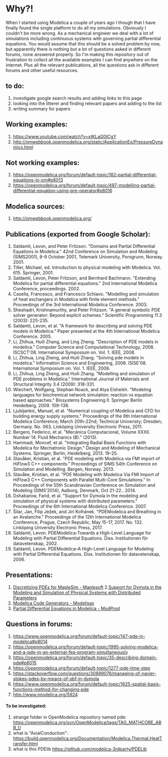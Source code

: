 # Why?!

When I started using Modelica a couple of years ago I though that I have finally found the single platform to do all my simulations. Obviously I couldn't be more wrong. As a mechanical engineer we deal with a lot of simulations including continuous systems with governing partial differential equations. You would assume that this should be a solved problem by now, but apparently there is nothing but a lot of questions asked in different forums, none answered properly. So I'm making this repository out of frustration to collect all the available examples I can find anywhere on the internet. Plus all the relevant publications, all the questions ask in different forums and other useful resources.

## to do:
1. investigate google search results and adding links to this page
2. looking into the litterer and finding relevant papers and adding to the list
3. writing summary for papers

## Working examples:
1. https://www.youtube.com/watch?v=xtKLaG0tCgY
1. http://omwebbook.openmodelica.org/static/ApplicationEx/PressureDynamics.html


## Not working examples:
1. https://openmodelica.org/forum/default-topic/182-partial-differential-equations-in-om#p8013
2. https://openmodelica.org/forum/default-topic/497-modelling-partial-differential-equation-using-pre-operator#p8016



## Modelica sources:
1. http://omwebbook.openmodelica.org/

## Publications (exported from Google Scholar):
1. Saldamli, Levon, and Peter Fritzson. "Domains and Partial Differential Equations in Modelica." 42nd Conference on Simulation and Modeling (SIMS2001), 8-9 October 2001, Telemark University, Porsgrunn, Norway. 2001.
2. Tiller, Michael, ed. Introduction to physical modeling with Modelica. Vol. 615. Springer, 2001.
3. Saldamli, Levon, Peter Fritzson, and Bernhard Bachmann. "Extending Modelica for partial differential equations." 2nd International Modelica Conference, proceedings. 2002.
4. Casella, Francesco, and Francesco Schiavo. "Modelling and simulation of heat exchangers in Modelica with finite element methods." Proceedings of the 3rd International Modelica Conference. 2003.
5. Sheshadri, Krishnamurthy, and Peter Fritzson. "A general symbolic PDE solver generator: Beyond explicit schemes." Scientific Programming 11.3 (2003): 225-235.
6. Saldamli, Levon, et al. "A framework for describing and solving PDE models in Modelica." Paper presented at the 4th International Modelica Conference. 2005.
7. Li, Zhihua, Huili Zhang, and Ling Zheng. "Description of PDE models in modelica." Computer Science and Computational Technology, 2008. ISCSCT'08. International Symposium on. Vol. 1. IEEE, 2008.
8. Li, Zhihua, Ling Zheng, and Huili Zhang. "Solving pde models in modelica." Information Science and Engineering, 2008. ISISE'08. International Symposium on. Vol. 1. IEEE, 2008.
9. Li, Zhihua, Ling Zheng, and Huili Zhang. "Modelling and simulation of PDE problems in Modelica." International Journal of Materials and Structural Integrity 3.4 (2009): 318-331.
10. Wiechert, Wolfgang, Stephan Noack, and Atya Elsheikh. "Modeling languages for biochemical network simulation: reaction vs equation based approaches." Biosystems Engineering II. Springer Berlin Heidelberg, 2009. 109-138.
11. Ljubijankic, Manuel, et al. "Numerical coupling of Modelica and CFD for building energy supply systems." Proceedings of the 8th International Modelica Conference; March 20th-22nd; Technical Univeristy; Dresden; Germany. No. 063. Linköping University Electronic Press, 2011.
12. Bergero, Federico, et al. "Mecánica Computacional, Volume XXXII. Number 14. Fluid Mechanics (B)." (2013).
13. Hammadi, Moncef, et al. "Integrating Radial Basis Functions with Modelica for Mechatronic Design." Design and Modeling of Mechanical Systems. Springer, Berlin, Heidelberg, 2013. 19-25.
14. Stavåker, Kristian, et al. "PDE modeling with Modelica via FMI import of HiFlow3 C++ components." Proceedings of SIMS 54th Conference on Simulation and Modelling. Bergen, Norway. 2013.
15. Stavåke, Kristian, et al. "PDE Modeling with Modelica Via FMI Import of HiFlow3 C++ Components with Parallel Multi-Core Simulations." In Proceedings of the 55th Scandinavian Conference on Simulation and Modeling (SIMS’2014), Aalborg, Denmark, Oct 21-22.. 2014.
16. Dshabarow, Farid, et al. "Support for Dymola in the modeling and simulation of physical systems with distributed parameters." Proceedings of the 6th International Modelica Conference. 2007.
17. Šilar, Jan, Filip Ježek, and Jirí Kofránek. "PDEModelica and Breathing in an Avalanche." Proceedings of the 12th International Modelica Conference, Prague, Czech Republic, May 15-17, 2017. No. 132. Linköping University Electronic Press, 2017.
18. Saldamli, Levon. PDEModelica-Towards a High-Level Language for Modeling with Partial Differential Equations. Diss. Institutionen för datavetenskap, 2002.
19. Saldamli, Levon. PDEModelica–A High-Level Language for Modeling with Partial Differential Equations. Diss. Institutionen för datavetenskap, 2006.

## Presentations:
1. [Discretizing PDEs for MapleSim - Maplesoft](http://www.maplesoft.com/view.aspx?SF=143063/Discretizing_FutureV.pdf)
2.[Support for Dymola in the Modeling and Simulation of Physical Systems with Distributed Parameters](https://www.inf.ethz.ch/personal/cellier/MS/dshabarow_ms.ppt)
3. [Modelica Code Generators - Modelisax](http://www.modelisax.de/wp-content/uploads/2014/05/nicolai_code_generator.pdf)
4. [Partial Differential Equations in Modelica - ModProd](http://www.modprod.liu.se/openmodelica-2015/1.620221/OpenModelica2015-talk05-PDEInModelica_silar.pdf)


## Questions in forums:
1. https://www.openmodelica.org/forum/default-topic/147-pde-in-modelica#p8014
2. https://openmodelica.org/forum/default-topic/1995-solving-modelica-and-a-pde-in-an-external-fea-program-simultaneously
3. https://openmodelica.org/forum/default-topic/35-describing-domain-pde#p8015
4. https://openmodelica.org/forum/default-topic/1277-pde-time-step
5. https://stackoverflow.com/questions/30889076/managing-of-navier-stokes-pdes-by-means-of-sbf-in-dymola
6. https://www.openmodelica.org/forum/default-topic/1625-spatial-basis-functions-method-for-changing-pde
7. http://www.jmodelica.org/5924


#### To be investigated:
1. strange folder in OpenModelica repository named pde: https://openmodelica.org/svn/OpenModelica/tags/TAG_MATHCORE_ABB_1/
2. what is "AxialConduction": https://build.openmodelica.org/Documentation/Modelica.Thermal.HeatTransfer.html
3. what is this PDElib https://github.com/modelica-3rdparty/PDELib
